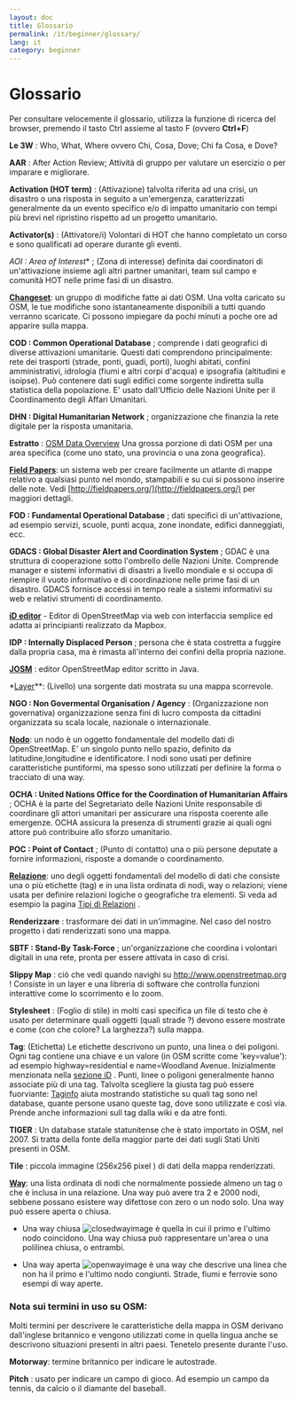 ```yaml
---
layout: doc
title: Glossario 
permalink: /it/beginner/glossary/
lang: it
category: beginner
---
```


Glossario 
============


Per consultare velocemente il glossario, utilizza la funzione di ricerca del browser, premendo il tasto Ctrl assieme al tasto F (ovvero **Ctrl+F**)  

**Le 3W** : Who, What, Where ovvero Chi, Cosa, Dove;  Chi fa Cosa, e Dove?  

**AAR** : After Action Review; Attività di gruppo per valutare un esercizio o per imparare e migliorare.

**Activation (HOT term)** : (Attivazione) talvolta riferita ad una crisi, un disastro o una risposta in seguito a un'emergenza, caratterizzati generalmente da un evento specifico e/o di impatto umanitario con tempi più brevi nel ripristino rispetto ad un progetto umanitario.  

**Activator(s)** : (Attivatore/i) Volontari di HOT che hanno completato un corso e sono qualificati ad operare durante gli eventi. 

*AOI : Area of Interest** ; (Zona di interesse) definita dai coordinatori di un'attivazione insieme agli altri partner umanitari, team sul campo e comunità HOT nelle prime fasi di un disastro.


**[Changeset](http://wiki.openstreetmap.org/wiki/Changeset)**: un gruppo di modifiche fatte ai dati OSM. Una volta caricato su OSM, le tue modifiche sono istantaneamente disponibili a tutti quando verranno scaricate. Ci possono impiegare da pochi minuti a poche ore ad apparire sulla mappa.

**COD : Common Operational Database** ; comprende i dati geografici di diverse attivazioni umanitarie. Questi dati comprendono principalmente: rete dei trasporti (strade, ponti, guadi, porti), luoghi abitati, confini amministrativi, idrologia (fiumi e altri corpi d'acqua) e ipsografia (altitudini e isoipse). Può contenere dati sugli edifici come sorgente indiretta sulla statistica della popolazione. E' usato dall'Ufficio delle Nazioni Unite per il Coordinamento degli Affari Umanitari.

**DHN : Digital Humanitarian Network** ; organizzazione che finanzia la rete digitale per la risposta umanitaria.

**Estratto** : [OSM Data Overview](/it/osm-data/data-overview/) Una grossa porzione di dati OSM per una area specifica (come uno stato, una provincia o una zona geografica).

**[Field Papers](/it/mobile-mapping/field-papers/)**: un sistema web per creare facilmente un atlante di mappe relativo a qualsiasi punto nel mondo, stampabili e su cui si possono inserire delle note. Vedi [http://fieldpapers.org/](http://fieldpapers.org/) per maggiori dettagli. 

**FOD : Fundamental Operational Database** ; dati specifici di un'attivazione, ad esempio servizi, scuole, punti acqua, zone inondate, edifici danneggiati, ecc.

**GDACS : Global Disaster Alert and Coordination System** ; GDAC è una struttura di cooperazione sotto l'ombrello delle Nazioni Unite. Comprende manager e sistemi informativi di disastri a livello mondiale e si occupa di riempire il vuoto informativo e di coordinazione nelle prime fasi di un disastro. GDACS fornisce accessi in tempo reale a sistemi informativi su web e relativi strumenti di coordinamento.

**[iD editor](/it/beginner/id-editor/)** - Editor di OpenStreetMap via web con interfaccia semplice ed adatta ai principianti realizzato da Mapbox. 

**IDP : Internally Displaced Person** ; persona che è stata costretta a fuggire dalla propria casa, ma è rimasta all'interno dei confini della propria nazione.

**[JOSM](https://josm.openstreetmap.de/)** : editor OpenStreetMap editor scritto in Java. 

*[Layer](http://wiki.openstreetmap.org/wiki/Layer)**: (Livello) una sorgente dati mostrata su una mappa scorrevole. 

**NGO : Non Govermental Organisation / Agency** : (Organizzazione non governativa) organizzazione senza fini di lucro composta da cittadini organizzata su scala locale, nazionale o internazionale.  

**[Nodo](http://wiki.openstreetmap.org/wiki/Node)**: un nodo è un oggetto fondamentale del modello dati di OpenStreetMap. E' un singolo punto nello spazio, definito da latitudine,longitudine e identificatore. I nodi sono usati per definire caratteristiche puntiformi, ma spesso sono utilizzati per definire la forma o tracciato di una way. 

**OCHA : United Nations Office for the Coordination of Humanitarian Affairs** ; OCHA è la parte del Segretariato delle Nazioni Unite responsabile di coordinare gli attori umanitari per assicurare una risposta coerente alle emergenze. OCHA assicura la presenza di strumenti grazie ai quali ogni attore può contribuire allo sforzo umanitario.

**POC : Point of Contact** ; (Punto di contatto) una o più persone deputate a fornire informazioni, risposte a domande o coordinamento.

**[Relazione](http://wiki.openstreetmap.org/wiki/Relation)**: uno degli oggetti fondamentali del modello di dati che consiste una o più etichette (tag) e in una lista ordinata di nodi, way o relazioni; viene usata per definire relazioni logiche o geografiche tra elementi. Si veda ad esempio la pagina [Tipi di Relazioni](http://wiki.openstreetmap.org/wiki/Types_of_relation) . 

**Renderizzare** : trasformare dei dati in un'immagine. Nel caso del nostro progetto i dati renderizzati sono una mappa.

**SBTF : Stand-By Task-Force** ; un'organizzazione che coordina i volontari digitali in una rete, pronta per essere attivata in caso di crisi.

**Slippy Map** : ciò che vedi quando navighi su <http://www.openstreetmap.org> ! Consiste in un layer e una libreria di software che controlla funzioni interattive come lo scorrimento e lo zoom.

**Stylesheet** : (Foglio di stile) in molti casi specifica un file di testo che è usato per determinare quali oggetti (quali strade ?) devono essere mostrate e come (con che colore? La larghezza?) sulla mappa.

**Tag**:  (Etichetta) Le etichette descrivono un punto, una linea o dei poligoni. Ogni tag contiene una chiave e un valore (in OSM scritte come 'key=value'): ad esempio highway=residential e name=Woodland Avenue. Inizialmente menzionata nella  [sezione iD](/it/beginner/id-editor/#basic-editing-with-id) . Punti, linee o poligoni generalmente hanno associate più di una tag. Talvolta scegliere la giusta tag può essere fuorviante:  [Taginfo](https://taginfo.openstreetmap.org/) aiuta mostrando statistiche su quali tag sono nel database, quante persone usano queste tag, dove sono utilizzate e così via. Prende anche informazioni sull tag dalla wiki e da atre fonti.

**TIGER** : Un database statale statunitense che è stato importato in OSM, nel 2007. Si tratta della fonte della maggior parte dei dati sugli Stati Uniti presenti in OSM.

**Tile** : piccola immagine (256x256 pixel ) di dati della mappa renderizzati. 

**[Way](http://wiki.openstreetmap.org/wiki/Way)**: una lista ordinata di nodi che normalmente possiede almeno un tag o che è inclusa in una relazione. Una way può avere tra 2 e 2000 nodi, sebbene possano esistere way difettose con zero o un nodo solo. Una way può essere aperta o chiusa.  

* Una way chiusa ![closedwayimage](http://wiki.openstreetmap.org/w/images/thumb/e/ed/Mf_closed_way.svg/20px-Mf_closed_way.svg.png) è quella in cui il primo e l'ultimo nodo coincidono. Una way chiusa può rappresentare un'area o una polilinea chiusa, o entrambi. 

* Una way aperta ![openwayimage](http://wiki.openstreetmap.org/w/images/thumb/2/2a/Mf_way.svg/20px-Mf_way.svg.png) è una way che descrive una linea che non ha il primo e l'ultimo nodo congiunti. Strade, fiumi e ferrovie sono esempi di way aperte.
 
### Nota sui termini in uso su OSM:

Molti termini per descrivere le caratteristiche della mappa in OSM derivano dall'inglese britannico e vengono utilizzati come in quella lingua anche se descrivono situazioni presenti in altri paesi. Tenetelo presente durante l'uso.

**Motorway**: termine britannico per indicare le autostrade.

**Pitch** :  usato per indicare un campo di gioco. Ad esempio un campo da tennis, da calcio o il diamante del baseball.